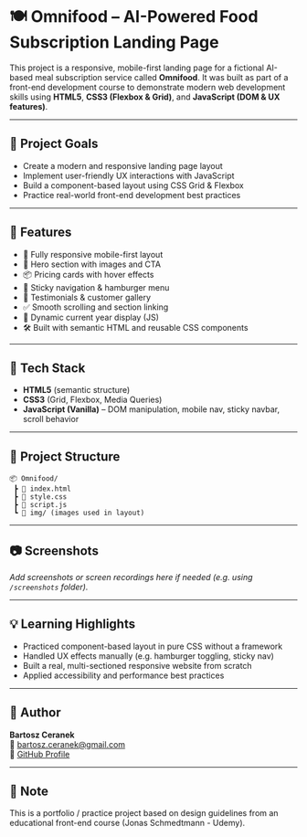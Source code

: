 # 🍽️ Omnifood – AI-Powered Food Subscription Landing Page

This project is a responsive, mobile-first landing page for a fictional AI-based meal subscription service called **Omnifood**. It was built as part of a front-end development course to demonstrate modern web development skills using **HTML5**, **CSS3 (Flexbox & Grid)**, and **JavaScript (DOM & UX features)**.

---

## 🎯 Project Goals

- Create a modern and responsive landing page layout
- Implement user-friendly UX interactions with JavaScript
- Build a component-based layout using CSS Grid & Flexbox
- Practice real-world front-end development best practices

---

## 🚀 Features

- 📱 Fully responsive mobile-first layout
- 📸 Hero section with images and CTA
- 📦 Pricing cards with hover effects
- 🧭 Sticky navigation & hamburger menu
- 💬 Testimonials & customer gallery
- ✅ Smooth scrolling and section linking
- 📆 Dynamic current year display (JS)
- 🛠️ Built with semantic HTML and reusable CSS components

---

## 🧰 Tech Stack

- **HTML5** (semantic structure)
- **CSS3** (Grid, Flexbox, Media Queries)
- **JavaScript (Vanilla)** – DOM manipulation, mobile nav, sticky navbar, scroll behavior

---

## 📁 Project Structure

```
📦 Omnifood/
 ┣ 📜 index.html
 ┣ 📜 style.css
 ┣ 📜 script.js
 ┗ 📁 img/ (images used in layout)
```

---

## 📷 Screenshots

*Add screenshots or screen recordings here if needed (e.g. using `/screenshots` folder).*

---

## 💡 Learning Highlights

- Practiced component-based layout in pure CSS without a framework
- Handled UX effects manually (e.g. hamburger toggling, sticky nav)
- Built a real, multi-sectioned responsive website from scratch
- Applied accessibility and performance best practices

---

## 👤 Author

**Bartosz Ceranek**  
📧 bartosz.ceranek@gmail.com  
🔗 [GitHub Profile](https://github.com/bceranek)

---

## 📌 Note

This is a portfolio / practice project based on design guidelines from an educational front-end course (Jonas Schmedtmann - Udemy).
